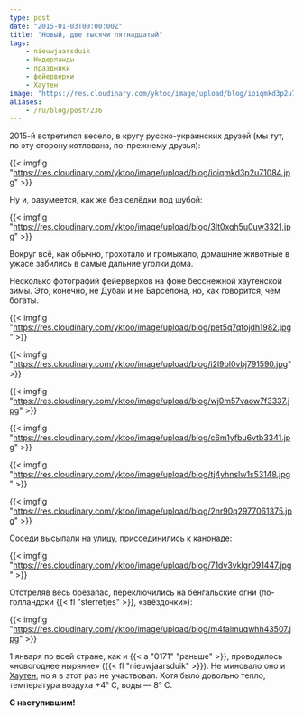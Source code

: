 ```yaml
---
type: post
date: "2015-01-03T00:00:00Z"
title: "Новый, две тысячи пятнадцатый"
tags:
    - nieuwjaarsduik
    - Нидерланды
    - праздники
    - фейерверки
    - Хаутен
image: "https://res.cloudinary.com/yktoo/image/upload/blog/ioiqmkd3p2u71084.jpg"
aliases:
    - /ru/blog/post/236
---
```


2015-й встретился весело, в кругу русско-украинских друзей (мы тут, по эту сторону котлована, по-прежнему друзья):

{{< imgfig "https://res.cloudinary.com/yktoo/image/upload/blog/ioiqmkd3p2u71084.jpg" >}}

<!--more-->

Ну и, разумеется, как же без селёдки под шубой:

{{< imgfig "https://res.cloudinary.com/yktoo/image/upload/blog/3lt0xqh5u0uw3321.jpg" >}}

Вокруг всё, как обычно, грохотало и громыхало, домашние животные в ужасе забились в самые дальние уголки дома.

Несколько фотографий фейерверков на фоне бесснежной хаутенской зимы. Это, конечно, не Дубай и не Барселона, но, как говорится, чем богаты.

{{< imgfig "https://res.cloudinary.com/yktoo/image/upload/blog/pet5q7qfojdh1982.jpg" >}}

{{< imgfig "https://res.cloudinary.com/yktoo/image/upload/blog/i2l9bl0vbj791590.jpg" >}}

{{< imgfig "https://res.cloudinary.com/yktoo/image/upload/blog/wj0m57vaow7f3337.jpg" >}}

{{< imgfig "https://res.cloudinary.com/yktoo/image/upload/blog/c6m1yfbu6vtb3341.jpg" >}}

{{< imgfig "https://res.cloudinary.com/yktoo/image/upload/blog/tj4yhnslw1s53148.jpg" >}}

{{< imgfig "https://res.cloudinary.com/yktoo/image/upload/blog/2nr90q2977061375.jpg" >}}

Соседи высыпали на улицу, присоединились к канонаде:

{{< imgfig "https://res.cloudinary.com/yktoo/image/upload/blog/71dv3vklgr091447.jpg" >}}

Отстреляв весь боезапас, переключились на бенгальские огни (по-голландски {{< fl "sterretjes" >}}, «звёздочки»):

{{< imgfig "https://res.cloudinary.com/yktoo/image/upload/blog/m4faimuqwhh43507.jpg" >}}

1 января по всей стране, как и {{< a "0171" "раньше" >}}, проводилось «новогоднее ныряние» ({{< fl "nieuwjaarsduik" >}}). Не миновало оно и [Хаутен](http://www.nieuwjaarsduikhouten.nl/), но я в этот раз не участвовал. Хотя было довольно тепло, температура воздуха +4° C, воды — 8° C.

**С наступившим!**
